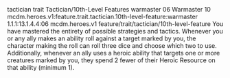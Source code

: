 <ability>
  <metadata>
    <class>tactician</class>
    <feature_type>trait</feature_type>
    <file_dpath>Tactician/10th-Level Features</file_dpath>
    <item_id>warmaster</item_id>
    <item_index>06</item_index>
    <item_name>Warmaster</item_name>
    <level>10</level>
    <scc>mcdm.heroes.v1:feature.trait.tactician.10th-level-feature:warmaster</scc>
    <scdc>1.1.1:13.1.4.4:06</scdc>
    <source>mcdm.heroes.v1</source>
    <type>feature/trait/tactician/10th-level-feature</type>
  </metadata>
  <effects>
    <effect type="mundane">You have mastered the entirety of possible strategies and tactics. Whenever you or any ally makes an ability roll against a target marked by you, the character making the roll can roll three dice and choose which two to use.
Additionally, whenever an ally uses a heroic ability that targets one or more creatures marked by you, they spend 2 fewer of their Heroic Resource on that ability (minimum 1).</effect>
  </effects>
</ability>
